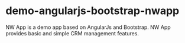 # demo-angularjs-bootstrap-nwapp
NW App is a demo app based on AngularJs and Bootstrap. NW App provides basic and simple CRM management features. 
